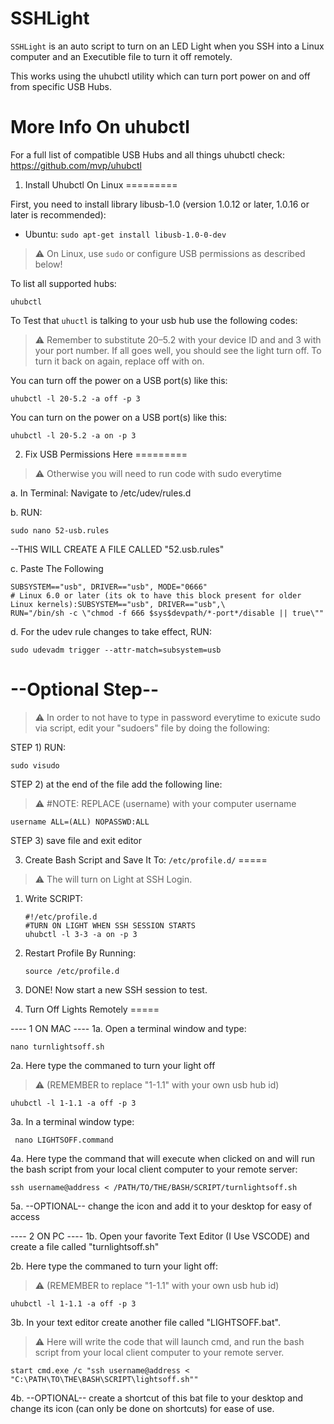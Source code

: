# SSHLight
`SSHLight` is an auto script to turn on an LED Light when you SSH into a Linux computer and an Executible file to turn it off remotely.

This works using the uhubctl utility which can turn port power on and off from specific USB Hubs.

More Info On uhubctl
===================

For a full list of compatible USB Hubs and all things uhubctl check: https://github.com/mvp/uhubctl


1. Install Uhubctl On Linux
=========

First, you need to install library libusb-1.0 (version 1.0.12 or later, 1.0.16 or later is recommended):

* Ubuntu: `sudo apt-get install libusb-1.0-0-dev`

> :warning: On Linux, use `sudo` or configure USB permissions as described below!

To list all supported hubs:

    uhubctl 


To Test that `uhuctl` is talking to your usb hub use the following codes:

> :warning: Remember to substitute 20–5.2 with your device ID and and 3 with your port number. If all goes well, you should see the light turn off. To turn it back on again, replace off with on.

You can turn off the power on a USB port(s) like this:

    uhubctl -l 20-5.2 -a off -p 3

You can turn on the power on a USB port(s) like this:

    uhubctl -l 20-5.2 -a on -p 3


2. Fix USB Permissions Here
=========
 > :warning: Otherwise you will need to run code with sudo everytime

a. In Terminal: Navigate to /etc/udev/rules.d

b. RUN: 

    sudo nano 52-usb.rules

--THIS WILL CREATE A FILE CALLED "52.usb.rules"

c. Paste The Following

    SUBSYSTEM=="usb", DRIVER=="usb", MODE="0666" 
    # Linux 6.0 or later (its ok to have this block present for older Linux kernels):SUBSYSTEM=="usb", DRIVER=="usb",\
    RUN="/bin/sh -c \"chmod -f 666 $sys$devpath/*-port*/disable || true\""

d. For the udev rule changes to take effect, RUN:

    sudo udevadm trigger --attr-match=subsystem=usb


--Optional Step--
=========
> :warning: In order to not have to type in password everytime to exicute sudo via script, edit your "sudoers" file by doing the following:

STEP 1) RUN:

    sudo visudo

STEP 2) at the end of the file add the following line:
> :warning: #NOTE: REPLACE (username) with your computer username

    username ALL=(ALL) NOPASSWD:ALL

STEP 3) save file and exit editor 


3. Create Bash Script and Save It To: `/etc/profile.d/`
=====
> :warning: The will turn on Light at SSH Login.
1. Write SCRIPT:

    ```console
    #!/etc/profile.d
    #TURN ON LIGHT WHEN SSH SESSION STARTS
    uhubctl -l 3-3 -a on -p 3
    ```

2. Restart Profile By Running:

    ```console
    source /etc/profile.d
    ```

3. DONE! Now start a new SSH session to test.


4. Turn Off Lights Remotely
=====

---- 1 ON MAC ----
1a. Open a terminal window and type:

    nano turnlightsoff.sh

2a. Here type the commaned to turn your light off
> :warning: (REMEMBER to replace "1-1.1" with your own usb hub id)

    uhubctl -l 1-1.1 -a off -p 3

3a. In a terminal window type:

     nano LIGHTSOFF.command

4a. Here type the command that will execute when clicked on and will run the bash script from your local client computer to your remote server:

    ssh username@address < /PATH/TO/THE/BASH/SCRIPT/turnlightsoff.sh

5a. --OPTIONAL-- change the icon and add it to your desktop for easy of access


---- 2 ON PC ----
1b. Open your favorite Text Editor (I Use VSCODE) and create a file called "turnlightsoff.sh"

2b. Here type the commaned to turn your light off:
> :warning: (REMEMBER to replace "1-1.1" with your own usb hub id)

    uhubctl -l 1-1.1 -a off -p 3

3b. In your text editor create another file called "LIGHTSOFF.bat".
> :warning: Here will write the code that will launch cmd, and run the bash script from your local client computer to your remote server.

    start cmd.exe /c "ssh username@address < "C:\PATH\TO\THE\BASH\SCRIPT\lightsoff.sh""

4b. --OPTIONAL-- create a shortcut of this bat file to your desktop and change its icon (can only be done on shortcuts) for ease of use.